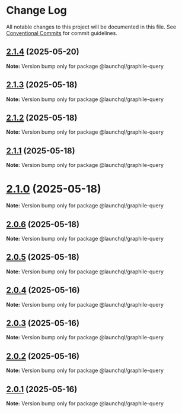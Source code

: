 # Change Log

All notable changes to this project will be documented in this file.
See [Conventional Commits](https://conventionalcommits.org) for commit guidelines.

## [2.1.4](https://github.com/launchql/launchql/compare/@launchql/graphile-query@2.1.3...@launchql/graphile-query@2.1.4) (2025-05-20)

**Note:** Version bump only for package @launchql/graphile-query





## [2.1.3](https://github.com/launchql/launchql/compare/@launchql/graphile-query@2.1.2...@launchql/graphile-query@2.1.3) (2025-05-18)

**Note:** Version bump only for package @launchql/graphile-query





## [2.1.2](https://github.com/launchql/launchql/compare/@launchql/graphile-query@2.1.1...@launchql/graphile-query@2.1.2) (2025-05-18)

**Note:** Version bump only for package @launchql/graphile-query





## [2.1.1](https://github.com/launchql/launchql/compare/@launchql/graphile-query@2.1.0...@launchql/graphile-query@2.1.1) (2025-05-18)

**Note:** Version bump only for package @launchql/graphile-query





# [2.1.0](https://github.com/launchql/launchql/compare/@launchql/graphile-query@2.0.6...@launchql/graphile-query@2.1.0) (2025-05-18)

**Note:** Version bump only for package @launchql/graphile-query





## [2.0.6](https://github.com/launchql/launchql/compare/@launchql/graphile-query@2.0.5...@launchql/graphile-query@2.0.6) (2025-05-18)

**Note:** Version bump only for package @launchql/graphile-query





## [2.0.5](https://github.com/launchql/launchql/compare/@launchql/graphile-query@2.0.4...@launchql/graphile-query@2.0.5) (2025-05-18)

**Note:** Version bump only for package @launchql/graphile-query





## [2.0.4](https://github.com/launchql/launchql/compare/@launchql/graphile-query@2.0.3...@launchql/graphile-query@2.0.4) (2025-05-16)

**Note:** Version bump only for package @launchql/graphile-query





## [2.0.3](https://github.com/launchql/launchql/compare/@launchql/graphile-query@2.0.2...@launchql/graphile-query@2.0.3) (2025-05-16)

**Note:** Version bump only for package @launchql/graphile-query





## [2.0.2](https://github.com/launchql/launchql/compare/@launchql/graphile-query@2.0.1...@launchql/graphile-query@2.0.2) (2025-05-16)

**Note:** Version bump only for package @launchql/graphile-query





## [2.0.1](https://github.com/launchql/launchql/compare/@launchql/graphile-query@1.1.0...@launchql/graphile-query@2.0.1) (2025-05-16)

**Note:** Version bump only for package @launchql/graphile-query
